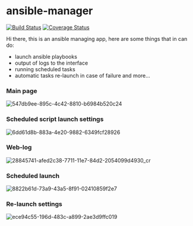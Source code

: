 # ansible-manager
[![Build Status](https://travis-ci.org/telminov/ansible-manager.svg?branch=master)](https://travis-ci.org/telminov/ansible-manager)
[![Coverage Status](https://coveralls.io/repos/github/telminov/ansible-manager/badge.svg?branch=master)](https://coveralls.io/github/telminov/ansible-manager?branch=master)

Hi there, this is an ansible managing app, here are some things that in can do:
* launch ansible playbooks
* output of logs to the interface
* running scheduled tasks
* automatic tasks re-launch in case of failure and more...

### Main page
![547db9ee-895c-4c42-8810-b6984b520c24](https://user-images.githubusercontent.com/17553024/28845739-ac9378c6-7711-11e7-9670-763e631db0d3.jpg)

### Scheduled script launch settings
![6dd61d8b-883a-4e20-9882-6349fcf28926](https://user-images.githubusercontent.com/17553024/28845740-aebe1c0a-7711-11e7-81d5-baf33f374bde.jpg)

### Web-log
![28845741-afed2c38-7711-11e7-84d2-2054099d4930_cr](https://user-images.githubusercontent.com/17553024/28872739-2880da60-7793-11e7-814e-0fe2cd6f9858.jpg)

### Scheduled launch
![8822b61d-73a9-43a5-8f91-02410859f2e7](https://user-images.githubusercontent.com/17553024/28845743-b10eac5e-7711-11e7-8918-c25cb6371ee9.jpg)

### Re-launch settings
![ece94c55-196d-483c-a899-2ae3d9ffc019](https://user-images.githubusercontent.com/17553024/28845746-b2e9f312-7711-11e7-8ae6-eb21c0d47244.jpg)
